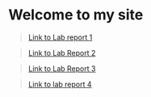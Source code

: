 # Welcome to my site
> [Link to Lab report 1](https://oaragonsotelo.github.io/cse15l-lab-reports/lab-report-1.html)

> [Link to Lab Report 2](https://oaragonsotelo.github.io/cse15l-lab-reports/lab-report-2.html)

> [Link to Lab Report 3](https://oaragonsotelo.github.io/cse15l-lab-reports/lab-report-3-week-6/lab-report-3.html)

> [Link to lab report 4](https://oaragonsotelo.github.io/cse15l-lab-reports/lab-report-4.html)